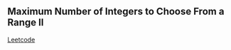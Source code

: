 ## Maximum Number of Integers to Choose From a Range II
[Leetcode](https://leetcode.com/problems/maximum-number-of-integers-to-choose-from-a-range-ii)
